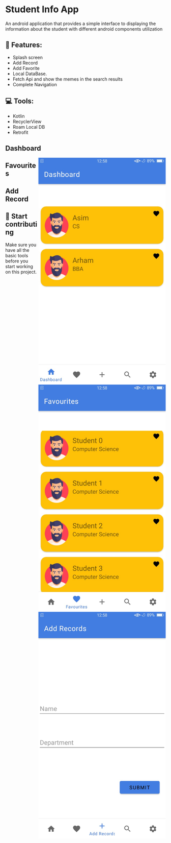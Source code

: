 # Student Info App
An android application that provides a simple interface to displaying the information about the student with different android components utilization

## 🔎 Features:

 - Splash screen
 - Add Record
 - Add Favorite
 - Local DataBase.
 - Fetch Api and show the memes in the search results
 - Complete Navigation

## 💻 Tools:
 - Kotlin
 - RecyclerView
 - Roam Local DB
 - Retrofit

## Dashboard

<img align="right" src="./images/dashboard.jpeg" width=400>

## Favourites

<img align="right" src="./images/favourites.jpeg" width=400>

## Add Record

<img align="right" src="./images/adrecords.jpeg" width=400>



## 🤝 Start contributing

Make sure you have all the basic tools before you start working on this project.